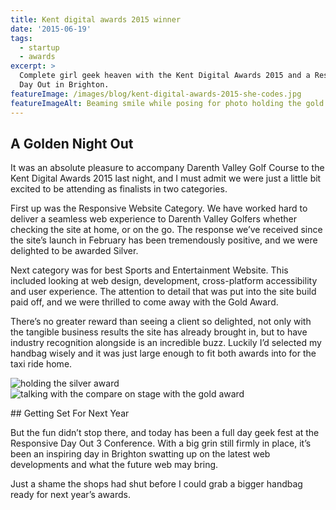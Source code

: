```yaml
---
title: Kent digital awards 2015 winner
date: '2015-06-19'
tags:
  - startup
  - awards
excerpt: >
  Complete girl geek heaven with the Kent Digital Awards 2015 and a Responsive
  Day Out in Brighton.
featureImage: /images/blog/kent-digital-awards-2015-she-codes.jpg
featureImageAlt: Beaming smile while posing for photo holding the gold award
---
```


## A Golden Night Out

It was an absolute pleasure to accompany Darenth Valley Golf Course to the Kent Digital Awards 2015 last night, and I must admit we were just a little bit excited to be attending as finalists in two categories.

First up was the Responsive Website Category. We have worked hard to deliver a seamless web experience to Darenth Valley Golfers whether checking the site at home, or on the go. The response we’ve received since the site’s launch in February has been tremendously positive, and we were delighted to be awarded Silver.

Next category was for best Sports and Entertainment Website. This included looking at web design, development, cross-platform accessibility and user experience. The attention to detail that was put into the site build paid off, and we were thrilled to come away with the Gold Award.

There’s no greater reward than seeing a client so delighted, not only with the tangible business results the site has already brought in, but to have industry recognition alongside is an incredible buzz. Luckily I’d selected my handbag wisely and it was just large enough to fit both awards into for the taxi ride home.

<img src="/images/blog/kent-digital-awards-2015-she-codes-silver.jpg" alt="holding the silver award">
<img src="/images/blog/kent-digital-awards-2015-she-codes-gold.jpg" alt="talking with the compare on stage with the gold award">

## Getting Set For Next Year

But the fun didn’t stop there, and today has been a full day geek fest at the Responsive Day Out 3 Conference. With a big grin still firmly in place, it’s been an inspiring day in Brighton swatting up on the latest web developments and what the future web may bring.

Just a shame the shops had shut before I could grab a bigger handbag ready for next year’s awards.
